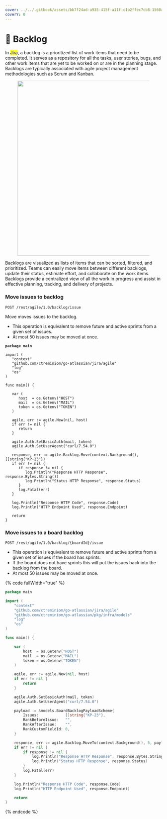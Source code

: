 ```yaml
---
cover: ../../.gitbook/assets/bb7f24ad-a935-415f-a11f-c1b2ffec7cb8-1560x760.jpeg
coverY: 0
---
```


# 📃 Backlog

In <mark style="color:blue;">Jira</mark>, a backlog is a prioritized list of work items that need to be completed. It serves as a repository for all the tasks, user stories, bugs, and other work items that are yet to be worked on or are in the planning stage. Backlogs are typically associated with agile project management methodologies such as Scrum and Kanban.

<figure><img src="https://wac-cdn.atlassian.com/dam/jcr:6e0122d0-c7fe-4b32-bcfb-20b480780e51/AgileBacklogManyEpics.svg?cdnVersion=1004" alt="" width="563"><figcaption></figcaption></figure>

Backlogs are visualized as lists of items that can be sorted, filtered, and prioritized. Teams can easily move items between different backlogs, update their status, estimate effort, and collaborate on the work items. Backlogs provide a centralized view of all the work in progress and assist in effective planning, tracking, and delivery of projects.

### Move issues to backlog

`POST /rest/agile/1.0/backlog/issue`

Move moves issues to the backlog.

* This operation is equivalent to remove future and active sprints from a given set of issues.
* At most 50 issues may be moved at once.

<pre class="language-go" data-full-width="true"><code class="lang-go"><strong>package main
</strong>
import (
   "context"
   "github.com/ctreminiom/go-atlassian/jira/agile"
   "log"
   "os"
)

func main() {

   var (
      host  = os.Getenv("HOST")
      mail  = os.Getenv("MAIL")
      token = os.Getenv("TOKEN")
   )

   agile, err := agile.New(nil, host)
   if err != nil {
      return
   }

   agile.Auth.SetBasicAuth(mail, token)
   agile.Auth.SetUserAgent("curl/7.54.0")

   response, err := agile.Backlog.Move(context.Background(), []string{"KP-23"})
   if err != nil {
      if response != nil {
         log.Println("Response HTTP Response", response.Bytes.String())
         log.Println("Status HTTP Response", response.Status)
      }
      log.Fatal(err)
   }

   log.Println("Response HTTP Code", response.Code)
   log.Println("HTTP Endpoint Used", response.Endpoint)

   return
}
</code></pre>

### Move issues to a board backlog

`POST /rest/agile/1.0/backlog/{boardId}/issue`

* This operation is equivalent to remove future and active sprints from a given set of issues if the board has sprints.
* If the board does not have sprints this will put the issues back into the backlog from the board.
* At most 50 issues may be moved at once.

{% code fullWidth="true" %}
```go
package main

import (
	"context"
	"github.com/ctreminiom/go-atlassian/jira/agile"
	"github.com/ctreminiom/go-atlassian/pkg/infra/models"
	"log"
	"os"
)

func main() {

	var (
		host  = os.Getenv("HOST")
		mail  = os.Getenv("MAIL")
		token = os.Getenv("TOKEN")
	)

	agile, err := agile.New(nil, host)
	if err != nil {
		return
	}

	agile.Auth.SetBasicAuth(mail, token)
	agile.Auth.SetUserAgent("curl/7.54.0")

	payload := &models.BoardBacklogPayloadScheme{
		Issues:            []string{"KP-23"},
		RankBeforeIssue:   "",
		RankAfterIssue:    "",
		RankCustomFieldId: 0,
	}

	response, err := agile.Backlog.MoveTo(context.Background(), 5, payload)
	if err != nil {
		if response != nil {
			log.Println("Response HTTP Response", response.Bytes.String())
			log.Println("Status HTTP Response", response.Status)
		}
		log.Fatal(err)
	}

	log.Println("Response HTTP Code", response.Code)
	log.Println("HTTP Endpoint Used", response.Endpoint)

	return
}
```
{% endcode %}
